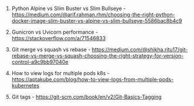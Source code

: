 1. Python Alpine vs Slim Buster vs Slim Bullseye - https://medium.com/@arif.rahman.rhm/choosing-the-right-python-docker-image-slim-buster-vs-alpine-vs-slim-bullseye-5586bac8b4c9

2. Gunicron vs Uvicorn performance - https://stackoverflow.com/a/71546833

3. Git merge vs squash vs rebase - https://medium.com/@shikha.ritu17/git-rebase-vs-merge-vs-squash-choosing-the-right-strategy-for-version-control-a9c9bb97040e

4. How to view logs for multiple pods k8s - https://aptakube.com/blog/how-to-view-logs-from-multiple-pods-kubernetes

5. Git tags - https://git-scm.com/book/en/v2/Git-Basics-Tagging

